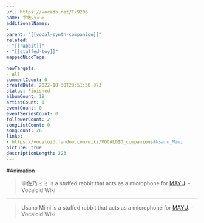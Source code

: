 ```yaml
---
url: https://vocadb.net/T/9206
name: 宇佐乃ミミ
additionalNames: 
- 
parent: "[[vocal-synth-companion]]"
related:
- "[[rabbit]]"
- "[[stuffed-toy]]"
mappedNicoTags:

newTargets:
- all
commentCount: 0
createDate: 2022-10-30T23:51:50.973
status: Finished
albumCount: 18
artistCount: 1
eventCount: 0
eventSeriesCount: 0
followerCount: 2
songListCount: 0
songCount: 26
links: 
- https://vocaloid.fandom.com/wiki/VOCALOID_companions#Usano_Mimi
picture: true
descriptionLength: 223
---
```


#Animation

>宇佐乃ミミ is a stuffed rabbit that acts as a microphone for [MAYU](https://vocadb.net/Ar/1766).
\- Vocaloid Wiki

---

>Usano Mimi is a stuffed rabbit that acts as a microphone for [MAYU](https://vocadb.net/Ar/1766).
\- Vocaloid Wiki
